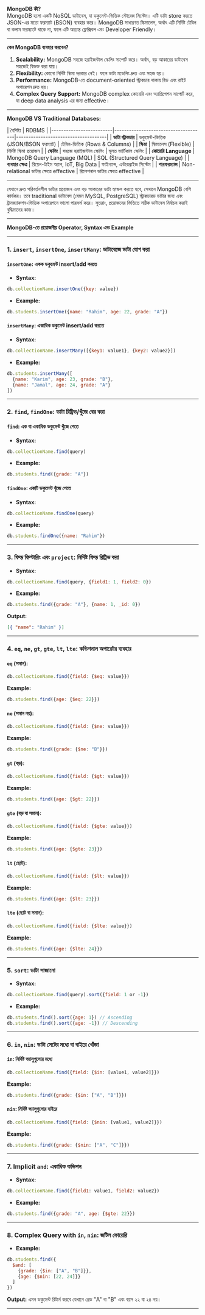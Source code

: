 **MongoDB কী?**  
MongoDB হলো একটি NoSQL ডাটাবেস, যা ডকুমেন্ট-ভিত্তিক স্টোরেজ সিস্টেম। এটি ডাটা store করতে JSON-এর মতো ফরম্যাট (BSON) ব্যবহার করে। MongoDB সাধারণত স্কিমালেস, অর্থাৎ এটি নির্দিষ্ট টেবিল বা কলাম ফরম্যাটে থাকে না, ফলে এটি অত্যন্ত ফ্লেক্সিবল এবং Developer Friendly।  

---

**কেন MongoDB ব্যবহার করবেন?**  
1. **Scalability:** MongoDB সহজে হরাইজন্টাল স্কেলিং সাপোর্ট করে। অর্থাৎ, বড় আকারের ডাটাবেস সহজেই বিভক্ত করা যায়।  
2. **Flexibility:** কোনো নির্দিষ্ট স্কিমা দরকার নেই। ফলে ডাটা মডেলিং দ্রুত এবং সহজ হয়।  
3. **Performance:** MongoDB-তে document-oriented স্ট্রাকচার থাকায় রিড এবং রাইট অপারেশন দ্রুত হয়।  
4. **Complex Query Support:** MongoDB complex কোয়েরি এবং অ্যাগ্রিগেশন সাপোর্ট করে, যা deep data analysis এর জন্য effective।  

---

**MongoDB VS Traditional Databases:**  

| বৈশিষ্ট্য               | RDBMS         |
|-------------------------|-------------------------------------|-------------------------------------|
| **ডাটা স্ট্রাকচার**     | ডকুমেন্ট-ভিত্তিক (JSON/BSON ফরম্যাট) | টেবিল-ভিত্তিক (Rows & Columns)      |
| **স্কিমা**              | স্কিমালেস (Flexible)               | নির্দিষ্ট স্কিমা প্রয়োজন            |
| **স্কেলিং**             | সহজে হরাইজন্টাল স্কেলিং            | মূলত ভার্টিকাল স্কেলিং              |
| **কোয়েরি Language**         | MongoDB Query Language (MQL)        | SQL (Structured Query Language)     |
| **ব্যবহার ক্ষেত্র**     | রিয়েল-টাইম অ্যাপ, IoT, Big Data   | ফাইন্যান্স, এন্টারপ্রাইজ সিস্টেম     |
| **পারফরম্যান্স**        | Non-relational ডাটার ক্ষেত্রে effective     | রিলেশনাল ডাটার ক্ষেত্রে effective     |

---

 যেখানে দ্রুত পরিবর্তনশীল ডাটার প্রয়োজন এবং বড় আকারের ডাটা হ্যান্ডল করতে হবে, সেখানে MongoDB বেশি কার্যকর। তবে traditional ডাটাবেস (যেমন MySQL, PostgreSQL) স্ট্রাকচারড ডাটার জন্য এবং ট্রানজ্যাকশন-ভিত্তিক অপারেশনে ভালো পারফর্ম করে। সুতরাং, প্রয়োজনের ভিত্তিতে সঠিক ডাটাবেস নির্বাচন করাই বুদ্ধিমানের কাজ।

 ---- 

 **MongoDB-তে প্রয়োজনীয় Operator, Syntax এবং Example**  

---

### **1. `insert`, `insertOne`, `insertMany`: ডাটাবেজে ডাটা যোগ করা**  

#### **`insertOne`: একক ডকুমেন্ট insert/add করতে**  
- **Syntax:**  
```javascript
db.collectionName.insertOne({key: value})
```
- **Example:**  
```javascript
db.students.insertOne({name: "Rahim", age: 22, grade: "A"})
```

#### **`insertMany`: একাধিক ডকুমেন্ট insert/add করতে**  
- **Syntax:**  
```javascript
db.collectionName.insertMany([{key1: value1}, {key2: value2}])
```
- **Example:**  
```javascript
db.students.insertMany([
  {name: "Karim", age: 23, grade: "B"},
  {name: "Jamal", age: 24, grade: "A"}
])
```

---

### **2. `find`, `findOne`: ডাটা রিট্রিভ/খুঁজে বের করা**  

#### **`find`: এক বা একাধিক ডকুমেন্ট খুঁজে পেতে**  
- **Syntax:**  
```javascript
db.collectionName.find(query)
```
- **Example:**  
```javascript
db.students.find({grade: "A"})
```

#### **`findOne`: একটি ডকুমেন্ট খুঁজে পেতে**  
- **Syntax:**  
```javascript
db.collectionName.findOne(query)
```
- **Example:**  
```javascript
db.students.findOne({name: "Rahim"})
```

---

### **3. ফিল্ড ফিল্টারিং এবং `project`: নির্দিষ্ট ফিল্ড রিট্রিভ করা**  

- **Syntax:**  
```javascript
db.collectionName.find(query, {field1: 1, field2: 0})
```
- **Example:**  
```javascript
db.students.find({grade: "A"}, {name: 1, _id: 0})
```

**Output:**  
```json
[{ "name": "Rahim" }]
```

---

### **4. `eq`, `ne`, `gt`, `gte`, `lt`, `lte`: কন্ডিশনাল অপারেটর ব্যবহার**  

#### **`eq` (সমান):**  
```javascript
db.collectionName.find({field: {$eq: value}})
```
**Example:**  
```javascript
db.students.find({age: {$eq: 22}})
```

#### **`ne` (সমান নয়):**  
```javascript
db.collectionName.find({field: {$ne: value}})
```
**Example:**  
```javascript
db.students.find({grade: {$ne: "B"}})
```

#### **`gt` (বড়):**  
```javascript
db.collectionName.find({field: {$gt: value}})
```
**Example:**  
```javascript
db.students.find({age: {$gt: 22}})
```

#### **`gte` (বড় বা সমান):**  
```javascript
db.collectionName.find({field: {$gte: value}})
```
**Example:**  
```javascript
db.students.find({age: {$gte: 23}})
```

#### **`lt` (ছোট):**  
```javascript
db.collectionName.find({field: {$lt: value}})
```
**Example:**  
```javascript
db.students.find({age: {$lt: 23}})
```

#### **`lte` (ছোট বা সমান):**  
```javascript
db.collectionName.find({field: {$lte: value}})
```
**Example:**  
```javascript
db.students.find({age: {$lte: 24}})
```

---

### **5. `sort`: ডাটা সাজানো**  

- **Syntax:**  
```javascript
db.collectionName.find(query).sort({field: 1 or -1})
```
- **Example:**  
```javascript
db.students.find().sort({age: 1}) // Ascending
db.students.find().sort({age: -1}) // Descending
```

---

### **6. `in`, `nin`: ডাটা সেটের মধ্যে বা বাইরে খোঁজা**  

#### **`in`: নির্দিষ্ট ভ্যালুগুলোর মধ্যে**  
```javascript
db.collectionName.find({field: {$in: [value1, value2]}})
```
**Example:**  
```javascript
db.students.find({grade: {$in: ["A", "B"]}})
```

#### **`nin`: নির্দিষ্ট ভ্যালুগুলোর বাইরে**  
```javascript
db.collectionName.find({field: {$nin: [value1, value2]}})
```
**Example:**  
```javascript
db.students.find({grade: {$nin: ["A", "C"]}})
```

---

### **7. Implicit `and`: একাধিক কন্ডিশন**  
- **Syntax:**  
```javascript
db.collectionName.find({field1: value1, field2: value2})
```
- **Example:**  
```javascript
db.students.find({grade: "A", age: {$gte: 22}})
```

---

### **8. Complex Query with `in`, `nin`: জটিল কোয়েরি**  

- **Example:**  
```javascript
db.students.find({
  $and: [
    {grade: {$in: ["A", "B"]}},
    {age: {$nin: [22, 24]}}
  ]
})
```

**Output:** এমন ডকুমেন্ট রিটার্ন করবে যেখানে গ্রেড "A" বা "B" এবং বয়স ২২ বা ২৪ নয়।  

--- 

